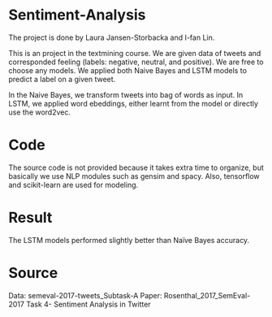 # Sentiment-Analysis

The project is done by Laura Jansen-Storbacka and I-fan Lin.

This is an project in the textmining course. We are given data of tweets and corresponded feeling (labels: negative, neutral, and positive). We are free to choose any models. We applied both Naive Bayes and LSTM models to predict a label on a given tweet.

In the Naive Bayes, we transform tweets into bag of words as input. In LSTM, we applied word ebeddings, either learnt from the model or directly use the word2vec.

# Code

The source code is not provided because it takes extra time to organize, but basically we use NLP modules such as gensim and spacy. Also, tensorflow and scikit-learn are used for modeling.   

# Result
The LSTM models performed slightly better than Naïve Bayes accuracy.

# Source
Data: semeval-2017-tweets_Subtask-A
Paper: Rosenthal_2017_SemEval-2017 Task 4- Sentiment Analysis in Twitter
